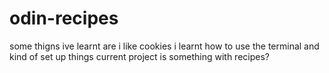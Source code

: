 # odin-recipes
some thigns ive learnt are i like cookies
i learnt how to use the terminal and kind of set up things 
current project is something with recipes?